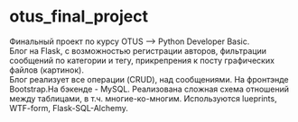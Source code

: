 # otus_final_project
Финальный проект по курсу OTUS --> Python Developer Basic.    
Блог на Flask, с возможностью регистрации авторов, фильтрации сообщений по категории и тегу, прикрепрения  к посту графических файлов (картинок).     
Блог реализует все операции (CRUD), над сообщениями. На фронтэнде Bootstrap.На бэкенде - MySQL. Реализована сложная схема отношений между таблицами, в т.ч. многие-ко-многим. Используются lueprints, WTF-form, Flask-SQL-Alchemy.    
